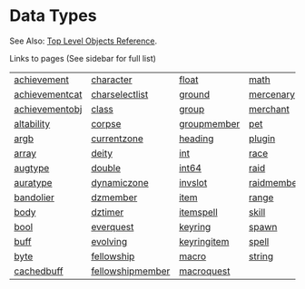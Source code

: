 # Data Types

See Also: [Top Level Objects Reference](../top-level-objects/README.md).

Links to pages (See sidebar for full list)

| | | | | |
| :--- | :--- | :--- | :--- | :--- |
| [achievement](datatype-achievement)       | [character](datatype-character)               | [float](datatype-float)             | [math](datatype-math)             | [switch](datatype-switch)               |
| [achievementcat](datatype-achievementcat) | [charselectlist](datatype-charselectlist)     | [ground](datatype-ground)           | [mercenary](datatype-mercenary)   | [target](datatype-target)               |
| [achievementobj](datatype-achievementobj) | [class](datatype-class)                       | [group](datatype-group)             | [merchant](datatype-merchant)     | [task](datatype-task)                   |
| [altability](datatype-altability)         | [corpse](datatype-corpse)                     | [groupmember](datatype-groupmember) | [pet](datatype-pet)               | [taskmember](datatype-taskmember)       |
| [argb](datatype-argb)                     | [currentzone](datatype-currentzone)           | [heading](datatype-heading)         | [plugin](datatype-plugin)         | [ticks](datatype-ticks)                 |
| [array](datatype-array)                   | [deity](datatype-deity)                       | [int](datatype-int)                 | [race](datatype-race)             | [time](datatype-time)                   |
| [augtype](datatype-augtype)               | [double](datatype-double)                     | [int64](datatype-int64)             | [raid](datatype-raid)             | [timer](datatype-timer)                 |
| [auratype](datatype-auratype)             | [dynamiczone](datatype-dynamiczone)           | [invslot](datatype-invslot)         | [raidmember](datatype-raidmember) | [timestamp](datatype-timestamp)         |
| [bandolier](datatype-bandolier)           | [dzmember](datatype-dzmember)                 | [item](datatype-item)               | [range](datatype-range)           | [type](datatype-type)                   |
| [body](datatype-body)                     | [dztimer](datatype-dztimer)                   | [itemspell](datatype-itemspell)     | [skill](datatype-skill)           | [window](datatype-window)               |
| [bool](datatype-bool)                     | [everquest](datatype-everquest)               | [keyring](datatype-keyring)         | [spawn](datatype-spawn)           | [worldlocation](datatype-worldlocation) |
| [buff](datatype-buff)                     | [evolving](datatype-evolving)                 | [keyringitem](datatype-keyringitem) | [spell](datatype-spell)           | [xtarget](datatype-xtarget)             |
| [byte](datatype-byte)                     | [fellowship](datatype-fellowship)             | [macro](datatype-macro)             | [string](datatype-string)         | [zone](datatype-zone)                   |
| [cachedbuff](datatype-cachedbuff)         | [fellowshipmember](datatype-fellowshipmember) | [macroquest](datatype-macroquest)   |                                   |                                         |
